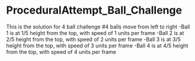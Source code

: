 # ProceduralAttempt_Ball_Challenge
This is the solution for 4 ball challenge
#4 balls move from left to right
-Ball 1 is at 1/5 height from the top, with speed of 1 units per frame
-Ball 2 is at 2/5 height from the top, with speed of 2 units per frame
-Ball 3 is at 3/5 height from the top, with speed of 3 units per frame
-Ball 4 is at 4/5 height from the top, with speed of 4 units per frame
